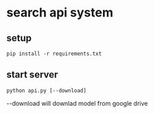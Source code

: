 # search api system


## setup

```
pip install -r requirements.txt
````




## start server
```
python api.py [--download]
````

--download will downlad model from google drive